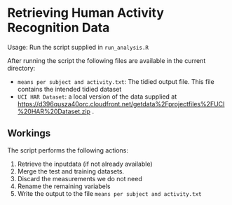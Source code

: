 Retrieving Human Activity Recognition Data
========================================================

Usage: Run the script supplied in `run_analysis.R`

After running the script the following files are available in the current directory:

* `means per subject and activity.txt`:  The tidied output file. This file contains the intended tidied dataset
* `UCI HAR Dataset`: a local version of the data supplied at https://d396qusza40orc.cloudfront.net/getdata%2Fprojectfiles%2FUCI%20HAR%20Dataset.zip . 

Workings
-----------------------------------

The script performs the following actions:

1. Retrieve the inputdata (if not already available)
2. Merge the test and training datasets.
3. Discard the measurements we do not need
4. Rename the remaining variabels
5. Write the output to the file `means per subject and activity.txt`
